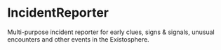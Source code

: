 IncidentReporter
================

Multi-purpose incident reporter for early clues, signs &amp; signals, unusual encounters and other events in the Existosphere.